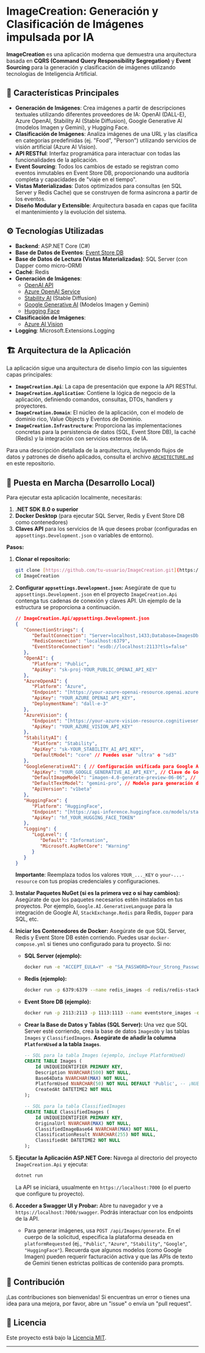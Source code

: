 ﻿# ImageCreation: Generación y Clasificación de Imágenes impulsada por IA

**ImageCreation** es una aplicación moderna que demuestra una arquitectura basada en **CQRS (Command Query Responsibility Segregation)** y **Event Sourcing** para la generación y clasificación de imágenes utilizando tecnologías de Inteligencia Artificial.

## 🚀 Características Principales

* **Generación de Imágenes**: Crea imágenes a partir de descripciones textuales utilizando diferentes proveedores de IA: OpenAI (DALL-E), Azure OpenAI, Stability AI (Stable Diffusion), Google Generative AI (modelos Imagen y Gemini), y Hugging Face.
* **Clasificación de Imágenes**: Analiza imágenes de una URL y las clasifica en categorías predefinidas (ej. "Food", "Person") utilizando servicios de visión artificial (Azure AI Vision).
* **API RESTful**: Interfaz programática para interactuar con todas las funcionalidades de la aplicación.
* **Event Sourcing**: Todos los cambios de estado se registran como eventos inmutables en Event Store DB, proporcionando una auditoría completa y capacidades de "viaje en el tiempo".
* **Vistas Materializadas**: Datos optimizados para consultas (en SQL Server y Redis Cache) que se construyen de forma asíncrona a partir de los eventos.
* **Diseño Modular y Extensible**: Arquitectura basada en capas que facilita el mantenimiento y la evolución del sistema.

## ⚙️ Tecnologías Utilizadas

* **Backend**: ASP.NET Core (C#)
* **Base de Datos de Eventos**: [Event Store DB](https://www.eventstore.com/)
* **Base de Datos de Lectura (Vistas Materializadas)**: SQL Server (con Dapper como micro-ORM)
* **Caché**: Redis
* **Generación de Imágenes**:
    * [OpenAI API](https://openai.com/)
    * [Azure OpenAI Service](https://azure.microsoft.com/es-es/products/ai-services/openai-service)
    * [Stability AI](https://stability.ai/) (Stable Diffusion)
    * [Google Generative AI](https://ai.google.dev/) (Modelos Imagen y Gemini)
    * [Hugging Face](https://huggingface.co/)
* **Clasificación de Imágenes**:
    * [Azure AI Vision](https://azure.microsoft.com/es-es/products/ai-services/ai-vision)
* **Logging**: Microsoft.Extensions.Logging

## 🏗️ Arquitectura de la Aplicación

La aplicación sigue una arquitectura de diseño limpio con las siguientes capas principales:

* **`ImageCreation.Api`**: La capa de presentación que expone la API RESTful.
* **`ImageCreation.Application`**: Contiene la lógica de negocio de la aplicación, definiendo comandos, consultas, DTOs, handlers y proyectores.
* **`ImageCreation.Domain`**: El núcleo de la aplicación, con el modelo de dominio rico, Value Objects y Eventos de Dominio.
* **`ImageCreation.Infrastructure`**: Proporciona las implementaciones concretas para la persistencia de datos (SQL, Event Store DB), la caché (Redis) y la integración con servicios externos de IA.

Para una descripción detallada de la arquitectura, incluyendo flujos de datos y patrones de diseño aplicados, consulta el archivo [`ARCHITECTURE.md`](ARCHITECTURE.md) en este repositorio.

## 🚀 Puesta en Marcha (Desarrollo Local)

Para ejecutar esta aplicación localmente, necesitarás:

1.  **.NET SDK 8.0 o superior**
2.  **Docker Desktop** (para ejecutar SQL Server, Redis y Event Store DB como contenedores)
3.  **Claves API** para los servicios de IA que desees probar (configuradas en `appsettings.Development.json` o variables de entorno).

**Pasos:**

1.  **Clonar el repositorio:**
    ```bash
    git clone [https://github.com/tu-usuario/ImageCreation.git](https://github.com/tu-usuario/ImageCreation.git)
    cd ImageCreation
    ```
2.  **Configurar `appsettings.Development.json`:**
    Asegúrate de que tu `appsettings.Development.json` en el proyecto `ImageCreation.Api` contenga tus cadenas de conexión y claves API. Un ejemplo de la estructura se proporciona a continuación.

    ```json
    // ImageCreation.Api/appsettings.Development.json
    {
       "ConnectionStrings": {
          "DefaultConnection": "Server=localhost,1433;Database=ImagesDb;User ID=sa;Password=Your_Strong_Password_Here;TrustServerCertificate=True;",
          "RedisConnection": "localhost:6379",
          "EventStoreConnection": "esdb://localhost:2113?tls=false"
       },
       "OpenAI": {
          "Platform": "Public",
          "ApiKey": "sk-proj-YOUR_PUBLIC_OPENAI_API_KEY"
       },
       "AzureOpenAI": {
          "Platform": "Azure",
          "Endpoint": "[https://your-azure-openai-resource.openai.azure.com/](https://your-azure-openai-resource.openai.azure.com/)",
          "ApiKey": "YOUR_AZURE_OPENAI_API_KEY",
          "DeploymentName": "dall-e-3"
       },
       "AzureVision": {
          "Endpoint": "[https://your-azure-vision-resource.cognitiveservices.azure.com/](https://your-azure-vision-resource.cognitiveservices.azure.com/)",
          "ApiKey": "YOUR_AZURE_VISION_API_KEY"
       },
       "StabilityAI": {
          "Platform": "Stability",
          "ApiKey": "sk-YOUR_STABILITY_AI_API_KEY",
          "DefaultModel": "core" // Puedes usar "ultra" o "sd3"
       },
       "GoogleGenerativeAI": { // Configuración unificada para Google AI (Imagen y Gemini)
          "ApiKey": "YOUR_GOOGLE_GENERATIVE_AI_API_KEY", // Clave de Google AI Studio (generativelanguage.googleapis.com)
          "DefaultImageModel": "imagen-4.0-generate-preview-06-06", // Modelo para generación de imágenes (requiere facturación)
          "DefaultTextModel": "gemini-pro", // Modelo para generación de texto/conversación
          "ApiVersion": "v1beta"
       },
       "HuggingFace": {
          "Platform": "HuggingFace",
          "Endpoint": "[https://api-inference.huggingface.co/models/stabilityai/stable-diffusion-xl-base-1.0](https://api-inference.huggingface.co/models/stabilityai/stable-diffusion-xl-base-1.0)", // Reemplaza con el modelo que quieras
          "ApiKey": "hf_YOUR_HUGGING_FACE_TOKEN"
       },
       "Logging": {
          "LogLevel": {
             "Default": "Information",
             "Microsoft.AspNetCore": "Warning"
          }
       }
    }
    ```
    **Importante**: Reemplaza todos los valores `YOUR_..._KEY` o `your-...-resource` con tus propias credenciales y configuraciones.

3.  **Instalar Paquetes NuGet (si es la primera vez o si hay cambios):**
    Asegúrate de que los paquetes necesarios estén instalados en tus proyectos. Por ejemplo, `Google.AI.GenerativeLanguage` para la integración de Google AI, `StackExchange.Redis` para Redis, `Dapper` para SQL, etc.

4.  **Iniciar los Contenedores de Docker:**
    Asegúrate de que SQL Server, Redis y Event Store DB estén corriendo. Puedes usar `docker-compose.yml` si tienes uno configurado para tu proyecto. Si no:
    * **SQL Server (ejemplo):**
        ```bash
        docker run -e "ACCEPT_EULA=Y" -e "SA_PASSWORD=Your_Strong_Password_Here" -p 1433:1433 --name sqlserver_images -d [mcr.microsoft.com/mssql/server:2019-latest](https://mcr.microsoft.com/mssql/server:2019-latest)
        ```
    * **Redis (ejemplo):**
        ```bash
        docker run -p 6379:6379 --name redis_images -d redis/redis-stack-server:latest
        ```
    * **Event Store DB (ejemplo):**
        ```bash
        docker run -p 2113:2113 -p 1113:1113 --name eventstore_images -e EVENTSTORE_ENABLE_EXTERNAL_TCP=true -e EVENTSTORE_INSECURE=true -e EVENTSTORE_RUN_PROJECTIONS=All -d eventstore/eventstore:latest
        ```
    * **Crear la Base de Datos y Tablas (SQL Server):**
        Una vez que SQL Server esté corriendo, crea la base de datos `ImagesDb` y las tablas `Images` y `ClassifiedImages`. **Asegúrate de añadir la columna `PlatformUsed` a la tabla `Images`**.
        ```sql
        -- SQL para la tabla Images (ejemplo, incluye PlatformUsed)
        CREATE TABLE Images (
            Id UNIQUEIDENTIFIER PRIMARY KEY,
            Description NVARCHAR(500) NOT NULL,
            Base64Data NVARCHAR(MAX) NOT NULL,
            PlatformUsed NVARCHAR(50) NOT NULL DEFAULT 'Public', -- ¡NUEVA COLUMNA!
            CreatedAt DATETIME2 NOT NULL
        );

        -- SQL para la tabla ClassifiedImages
        CREATE TABLE ClassifiedImages (
            Id UNIQUEIDENTIFIER PRIMARY KEY,
            OriginalUrl NVARCHAR(MAX) NOT NULL,
            ClassifiedImageBase64 NVARCHAR(MAX) NOT NULL,
            ClassificationResult NVARCHAR(255) NOT NULL,
            ClassifiedAt DATETIME2 NOT NULL
        );
        ```

5.  **Ejecutar la Aplicación ASP.NET Core:**
    Navega al directorio del proyecto `ImageCreation.Api` y ejecuta:
    ```bash
    dotnet run
    ```
    La API se iniciará, usualmente en `https://localhost:7000` (o el puerto que configure tu proyecto).

6.  **Acceder a Swagger UI y Probar:**
    Abre tu navegador y ve a `https://localhost:7000/swagger`. Podrás interactuar con los endpoints de la API.
    * Para generar imágenes, usa `POST /api/Images/generate`. En el cuerpo de la solicitud, especifica la plataforma deseada en `platformRequested` (ej., `"Public"`, `"Azure"`, `"Stability"`, `"Google"`, `"HuggingFace"`). Recuerda que algunos modelos (como Google Imagen) pueden requerir facturación activa y que las APIs de texto de Gemini tienen estrictas políticas de contenido para prompts.

## 🤝 Contribución

¡Las contribuciones son bienvenidas! Si encuentras un error o tienes una idea para una mejora, por favor, abre un "issue" o envía un "pull request".

## 📄 Licencia

Este proyecto está bajo la [Licencia MIT](https://opensource.org/licenses/MIT).

---